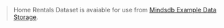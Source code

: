 > Home Rentals Dataset is avaiable for use from [Mindsdb Example Data Storage](https://s3.eu-west-2.amazonaws.com/mindsdb-example-data/home_rentals.csv).
